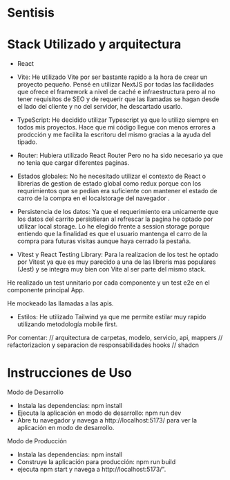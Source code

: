 # Sentisis

# Stack Utilizado y arquitectura

- React

- Vite: He utilizado Vite por ser bastante rapido a la hora de crear un proyecto pequeño. Pensé en utilizar NextJS por todas las facilidades que ofrece el framework a nivel de caché e infraestructura pero al no tener requisitos de SEO y de requerir que las llamadas se hagan desde el lado del cliente y no del servidor, he descartado usarlo.

- TypeScript: He decidido utilizar Typescript ya que lo utilizo siempre en todos mis proyectos. Hace que mi código llegue con menos errores a prodcción y me facilita la escritoru del mismo gracias a la ayuda del tipado.

- Router: Hubiera utilizado React Router Pero no ha sido necesario ya que no tenia que cargar diferentes paginas.

- Estados globales: No he necesitado utilizar el contexto de React o librerias de gestion de estado global como redux porque con los requrimientos que se pedian era suficiente con mantener el estado de carro de la compra en el localstorage del navegador .

- Persistencia de los datos: Ya que el requerimiento era unicamente que los datos del carrito persistieran al refrescar la pagina he optado por utilizar local storage. Lo he elegido frente a session storage porque entiendo que la finalidad es que el usuario mantenga el carro de la compra para futuras visitas aunque haya cerrado la pestaña.

- Vitest y React Testing Library: Para la realizacion de los test he optado por Vitest ya que es muy parecido a una de las libreris mas populares (Jest) y se integra muy bien con Vite al ser parte del mismo stack.

He realizado un test unnitario por cada componente y un test e2e en el componente principal App.

He mockeado las llamadas a las apis.

- Estilos: He utilizado Tailwind ya que me permite estilar muy rapido utilizando metodología mobile first.

Por comentar:
// arquitectura de carpetas, modelo, servicio, api, mappers
// refactorizacion y separacion de responsabilidades hooks
// shadcn

# Instrucciones de Uso

Modo de Desarrollo

- Instala las dependencias: npm install
- Ejecuta la aplicación en modo de desarrollo: npm run dev
- Abre tu navegador y navega a http://localhost:5173/ para ver la aplicación en modo de desarrollo.

Modo de Producción

- Instala las dependencias: npm install
- Construye la aplicación para producción: npm run build
- ejecuta npm start y navega a http://localhost:5173/".
